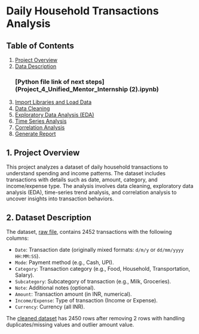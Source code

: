 # Daily Household Transactions Analysis

## Table of Contents
1. [Project Overview](https://github.com/anmoljaincma/project_4_internship_unified_mentor/blob/main/README.md#1-project-overview)
2. [Data Description](https://github.com/anmoljaincma/project_4_internship_unified_mentor/blob/main/README.md#2-dataset-description)
   ### [Python file link of next steps](Project_4_Unified_Mentor_Internship (2).ipynb)
4. [Import Libraries and Load Data](https://colab.research.google.com/drive/1DcmIP1nISBQf2N06cFzsitNqe9up9rJE#scrollTo=G0g5L4VrV54q)
5. [Data Cleaning](https://colab.research.google.com/drive/1DcmIP1nISBQf2N06cFzsitNqe9up9rJE#scrollTo=NXkOUivra6sn)
6. [Exploratory Data Analysis (EDA)](https://colab.research.google.com/drive/1DcmIP1nISBQf2N06cFzsitNqe9up9rJE#scrollTo=Wp7wimAtvwP3)
7. [Time Series Analysis](https://colab.research.google.com/drive/1DcmIP1nISBQf2N06cFzsitNqe9up9rJE#scrollTo=L1cqqOZ3akL8)
8. [Correlation Analysis](https://colab.research.google.com/drive/1DcmIP1nISBQf2N06cFzsitNqe9up9rJE#scrollTo=z2FauTAnzVgI)
9. [Generate Report](https://colab.research.google.com/drive/1DcmIP1nISBQf2N06cFzsitNqe9up9rJE#scrollTo=b575fccc)

## 1. Project Overview
This project analyzes a dataset of daily household transactions to understand spending and income patterns. The dataset includes transactions with details such as date, amount, category, and income/expense type. The analysis involves data cleaning, exploratory data analysis (EDA), time-series trend analysis, and correlation analysis to uncover insights into transaction behaviors.

## 2. Dataset Description
The dataset, [raw file](daily_transactions_raw_file.csv), contains 2452 transactions with the following columns:
- `Date`: Transaction date (originally mixed formats: `d/m/y` or `dd/mm/yyyy HH:MM:SS`).
- `Mode`: Payment method (e.g., Cash, UPI).
- `Category`: Transaction category (e.g., Food, Household, Transportation, Salary).
- `Subcategory`: Subcategory of transaction (e.g., Milk, Groceries).
- `Note`: Additional notes (optional).
- `Amount`: Transaction amount (in INR, numerical).
- `Income/Expense`: Type of transaction (Income or Expense).
- `Currency`: Currency (all INR).

The [cleaned dataset](cleaned_daily_transactions.csv) has 2450 rows after removing 2 rows with handling duplicates/missing values and outlier amount value.
